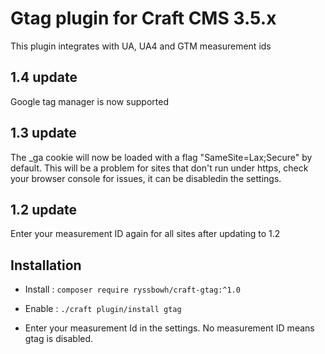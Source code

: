 # Gtag plugin for Craft CMS 3.5.x

This plugin integrates with UA, UA4 and GTM measurement ids

## 1.4 update

Google tag manager is now supported

## 1.3 update

The \_ga cookie will now be loaded with a flag "SameSite=Lax;Secure" by default.
This will be a problem for sites that don't run under https, check your browser console for issues, it can be disabledin the settings.

## 1.2 update

Enter your measurement ID again for all sites after updating to 1.2

## Installation

- Install : `composer require ryssbowh/craft-gtag:^1.0`

- Enable : `./craft plugin/install gtag`

- Enter your measurement Id in the settings. No measurement ID means gtag is disabled.